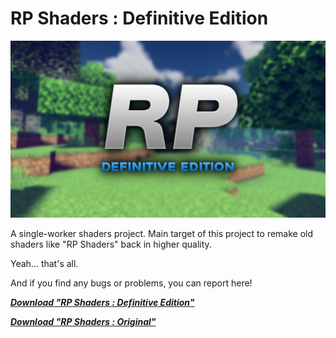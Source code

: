 # RP Shaders : Definitive Edition

![](rp-def-thumbnail.png)

A single-worker shaders project.
Main target of this project to remake old shaders like "RP Shaders" back in higher quality.

Yeah... that's all.

And if you find any bugs or problems, you can report here!


[_**Download "RP Shaders : Definitive Edition"**_](https://github.com/ShieruG/RP-Shaders_Definitive-Edition/releases/download/1.1/RP-Definitive_v1.1.mcpack)

[_**Download "RP Shaders : Original"**_](https://st.mcpedl.com/submissions/10185/106/web/RP_Shader_Final_Version.zip?response-content-type=application%2Foctet-stream&X-Amz-Content-Sha256=UNSIGNED-PAYLOAD&X-Amz-Algorithm=AWS4-HMAC-SHA256&X-Amz-Credential=AKIAWIP67OX24RAEGEGF%2F20211119%2Fus-east-2%2Fs3%2Faws4_request&X-Amz-Date=20211119T062806Z&X-Amz-SignedHeaders=host&X-Amz-Expires=3600&X-Amz-Signature=ef1d55bac9a2330eb5aa75aacf57ff14dcb805620e3e4512d588eaf384a4735c)
